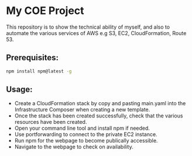 # My COE Project

This repository is to show the technical ability of myself, and also to automate the various services of AWS e.g S3, EC2, CloudFormation, Route 53.

## Prerequisites:
```bash
npm install npm@latest -g
```

## Usage:
- Create a CloudFormation stack by copy and pasting main.yaml into the Infrastructure Composer when creating a new template.
- Once the stack has been created successfully, check that the various resources have been created.
- Open your command line tool and install npm if needed.
- Use portforwarding to connect to the private EC2 instance.
- Run npm for the webpage to become publically accessible.
- Navigate to the webpage to check on availability.
